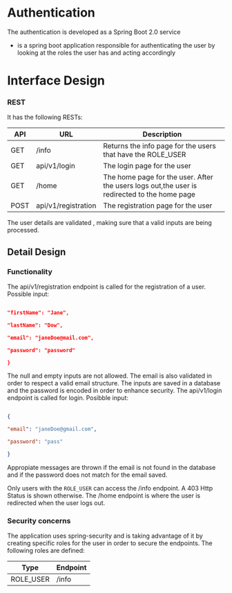 # Authentication

The authentication is developed as a Spring Boot 2.0 service
- is a spring boot application responsible for authenticating the user by looking at the roles the user has and acting accordingly


# Interface Design

### REST
It has the following RESTs:

|       API   |    URL                |Description                                                  |
|-------------|---------------------- |-----------------------------------------------------        |
|     GET     | /info                 | Returns the info page for the users that have the ROLE_USER                                                             |
|     GET     | api/v1/login          | The login page for the user                                 |
|     GET     | /home                 |The home page for the user. After the users logs out,the user is redirected to the home page                          |
|     POST    | api/v1/registration   | The registration page for the user                          |

The user details are validated , making sure that a valid inputs are being processed.

## Detail Design



### Functionality

The api/v1/registration endpoint is called for the registration of a user.
Possible input:
```json {

"firstName": "Jane",

"lastName": "Dow",

"email": "janeDoe@mail.com",

"password": "password"

}
```
The null and empty inputs are not allowed. The email is also validated in order to respect a valid email structure. 
The inputs are saved in a database and the password is encoded in order to enhance security.
The api/v1/login endpoint is called for login. 
Posibble input: 
```json {

{

"email": "janeDoe@gmail.com",

"password": "pass"

}
```
Appropiate messages are thrown if the email is not found in the database and if the password does not match for the email saved.

Only users with the `ROLE_USER` can access the /info endpoint. A 403 Http Status is shown otherwise.
The /home endpoint is where the user is redirected when the user logs out. 

### Security concerns

The application uses spring-security and is taking advantage of it by creating specific roles for the user in order to secure the endpoints.
The following roles are defined:


|       Type   |      Endpoint        |               
|-------------|----------------------|
|     ROLE_USER     |/info          |                                   